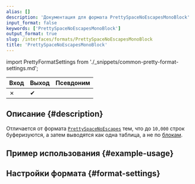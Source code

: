 ```yaml
---
alias: []
description: 'Документация для формата PrettySpaceNoEscapesMonoBlock'
input_format: false
keywords: ['PrettySpaceNoEscapesMonoBlock']
output_format: true
slug: /interfaces/formats/PrettySpaceNoEscapesMonoBlock
title: 'PrettySpaceNoEscapesMonoBlock'
---
```


import PrettyFormatSettings from './_snippets/common-pretty-format-settings.md';

| Вход | Выход  | Псевдоним |
|-------|---------|-------|
| ✗     | ✔       |       |

## Описание {#description}

Отличается от формата [`PrettySpaceNoEscapes`](./PrettySpaceNoEscapes.md) тем, что до `10,000` строк буферизуются, 
а затем выводятся как одна таблица, а не по [блокам](/development/architecture#block).

## Пример использования {#example-usage}

## Настройки формата {#format-settings}

<PrettyFormatSettings/>
